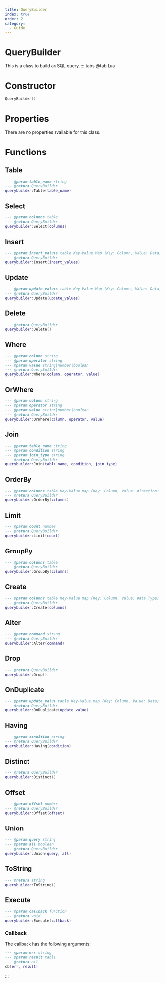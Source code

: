 ```yaml
---
title: QueryBuilder
index: true
order: 2
category:
  - Guide
---
```


# QueryBuilder
This is a class to build an SQL query.
::: tabs
@tab Lua
# Constructor
```lua
QueryBuilder()
```
# Properties
There are no properties available for this class.
# Functions
## Table
```lua
--- @param table_name string
--- @return QueryBuilder
querybuilder:Table(table_name)
```
## Select
```lua
--- @param columns table
--- @return QueryBuilder
querybuilder:Select(columns)
```
## Insert
```lua
--- @param insert_values table Key-Value Map (Key: Column, Value: Data)
--- @return QueryBuilder
querybuilder:Insert(insert_values)
```
## Update
```lua
--- @param update_values table Key-Value Map (Key: Column, Value: Data)
--- @return QueryBuilder
querybuilder:Update(update_values)
```
## Delete
```lua
--- @return QueryBuilder
querybuilder:Delete()
```
## Where
```lua
--- @param column string
--- @param operator string
--- @param value string|number|boolean
--- @return QueryBuilder
querybuilder:Where(column, operator, value)
```
## OrWhere
```lua
--- @param column string
--- @param operator string
--- @param value string|number|boolean
--- @return QueryBuilder
querybuilder:OrWhere(column, operator, value)
```
## Join
```lua
--- @param table_name string
--- @param condition string
--- @param join_type string
--- @return QueryBuilder
querybuilder:Join(table_name, condition, join_type)
```
## OrderBy
```lua
--- @param columns table Key-Value map (Key: Column, Value: Direction)
--- @return QueryBuilder
querybuilder:OrderBy(columns)
```
## Limit
```lua
--- @param count number
--- @return QueryBuilder
querybuilder:Limit(count)
```
## GroupBy
```lua
--- @param columns table
--- @return QueryBuilder
querybuilder:GroupBy(columns)
```
## Create
```lua
--- @param columns table Key-Value map (Key: Column, Value: Data Type)
--- @return QueryBuilder
querybuilder:Create(columns)
```
## Alter
```lua
--- @param command string
--- @return QueryBuilder
querybuilder:Alter(command)
```
## Drop
```lua
--- @return QueryBuilder
querybuilder:Drop()
```
## OnDuplicate
```lua
--- @param update_value table Key-Value map (Key: Column, Value: Data)
--- @return QueryBuilder
querybuilder:OnDuplicate(update_value)
```
## Having
```lua
--- @param condition string
--- @return QueryBuilder
querybuilder:Having(condition)
```
## Distinct
```lua
--- @return QueryBuilder
querybuilder:Distinct()
```
## Offset
```lua
--- @param offset number
--- @return QueryBuilder
querybuilder:Offset(offset)
```
## Union
```lua
--- @param query string
--- @param all boolean
--- @return QueryBuilder
querybuilder:Union(query, all)
```
## ToString
```lua
--- @return string
querybuilder:ToString()
```
## Execute
```lua
--- @param callback function
--- @return void
querybuilder:Execute(callback)
```
### Callback
The callback has the following arguments:
```lua
--- @param err string
--- @param result table
--- @return nil
cb(err, result)
```
:::